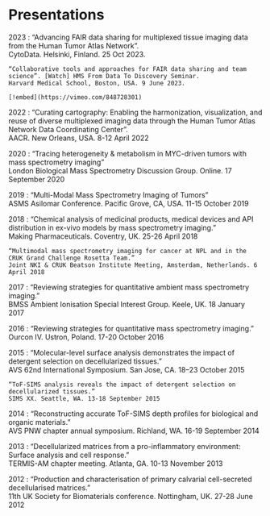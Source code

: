 # Presentations

2023 
:   “Advancing FAIR data sharing for multiplexed tissue imaging data from the Human Tumor Atlas Network”.  
    CytoData. Helsinki, Finland. 25 Oct 2023.

    “Collaborative tools and approaches for FAIR data sharing and team science”. [Watch] HMS From Data To Discovery Seminar.  
    Harvard Medical School, Boston, USA. 9 June 2023.

    [!embed](https://vimeo.com/848728301)

2022
:   “Curating cartography: Enabling the harmonization, visualization, and reuse of diverse multiplexed imaging data through the Human Tumor Atlas Network Data Coordinating Center”.  
    AACR. New Orleans, USA. 8-12 April 2022

2020
:    “Tracing heterogeneity & metabolism in MYC-driven tumors with mass spectrometry imaging”  
     London Biological Mass Spectrometry Discussion Group. Online. 17 September 2020

2019
:    “Multi-Modal Mass Spectrometry Imaging of Tumors”  
     ASMS Asilomar Conference. Pacific Grove, CA, USA. 11-15 October 2019
     
2018
:    “Chemical analysis of medicinal products, medical devices and API distribution in ex-vivo models by mass spectrometry imaging.”  
     Making Pharmaceuticals. Coventry, UK. 25-26 April 2018

    “Multimodal mass spectrometry imaging for cancer at NPL and in the CRUK Grand Challenge Rosetta Team.”  
    Joint NKI & CRUK Beatson Institute Meeting, Amsterdam, Netherlands. 6 April 2018
    
2017
:    “Reviewing strategies for quantitative ambient mass spectrometry imaging.”  
     BMSS Ambient Ionisation Special Interest Group. Keele, UK. 18 January 2017

2016
:    “Reviewing strategies for quantitative mass spectrometry imaging.”  
     Ourcon IV. Ustron, Poland. 17-20 October 2016

2015
:    “Molecular-level surface analysis demonstrates the impact of detergent selection on decellularized tissues.”  
     AVS 62nd International Symposium. San Jose, CA. 18–23 October 2015

    “ToF-SIMS analysis reveals the impact of detergent selection on decellularized tissues.”  
    SIMS XX. Seattle, WA. 13-18 September 2015

2014
:    “Reconstructing accurate ToF-SIMS depth profiles for biological and organic materials.”  
     AVS PNW chapter annual symposium. Richland, WA. 16-19 September 2014

2013
:    “Decellularized matrices from a pro-inflammatory environment: Surface analysis and cell response.”  
     TERMIS-AM chapter meeting. Atlanta, GA. 10-13 November 2013

2012
:    “Production and characterisation of primary calvarial cell-secreted decellularised matrices.”  
     11th UK Society for Biomaterials conference. Nottingham, UK. 27-28 June 2012
